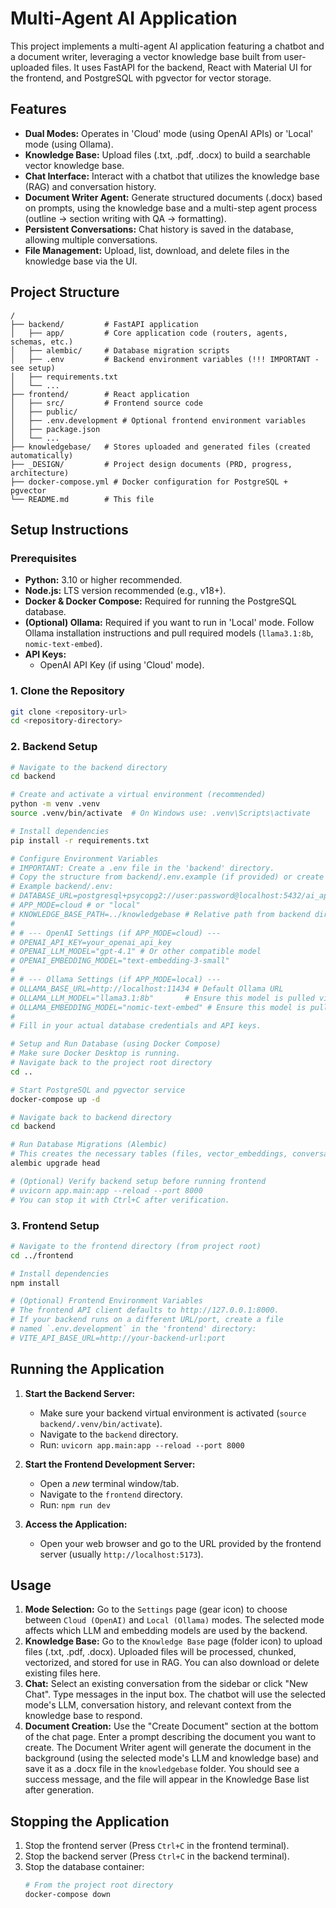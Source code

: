 # Multi-Agent AI Application

This project implements a multi-agent AI application featuring a chatbot and a document writer, leveraging a vector knowledge base built from user-uploaded files. It uses FastAPI for the backend, React with Material UI for the frontend, and PostgreSQL with pgvector for vector storage.

## Features

*   **Dual Modes:** Operates in 'Cloud' mode (using OpenAI APIs) or 'Local' mode (using Ollama).
*   **Knowledge Base:** Upload files (.txt, .pdf, .docx) to build a searchable vector knowledge base.
*   **Chat Interface:** Interact with a chatbot that utilizes the knowledge base (RAG) and conversation history.
*   **Document Writer Agent:** Generate structured documents (.docx) based on prompts, using the knowledge base and a multi-step agent process (outline -> section writing with QA -> formatting).
*   **Persistent Conversations:** Chat history is saved in the database, allowing multiple conversations.
*   **File Management:** Upload, list, download, and delete files in the knowledge base via the UI.

## Project Structure

```
/
├── backend/         # FastAPI application
│   ├── app/         # Core application code (routers, agents, schemas, etc.)
│   ├── alembic/     # Database migration scripts
│   ├── .env         # Backend environment variables (!!! IMPORTANT - see setup)
│   ├── requirements.txt
│   └── ...
├── frontend/        # React application
│   ├── src/         # Frontend source code
│   ├── public/
│   ├── .env.development # Optional frontend environment variables
│   ├── package.json
│   └── ...
├── knowledgebase/   # Stores uploaded and generated files (created automatically)
├── _DESIGN/         # Project design documents (PRD, progress, architecture)
├── docker-compose.yml # Docker configuration for PostgreSQL + pgvector
└── README.md        # This file
```

## Setup Instructions

### Prerequisites

*   **Python:** 3.10 or higher recommended.
*   **Node.js:** LTS version recommended (e.g., v18+).
*   **Docker & Docker Compose:** Required for running the PostgreSQL database.
*   **(Optional) Ollama:** Required if you want to run in 'Local' mode. Follow Ollama installation instructions and pull required models (`llama3.1:8b`, `nomic-text-embed`).
*   **API Keys:**
    *   OpenAI API Key (if using 'Cloud' mode).

### 1. Clone the Repository

```bash
git clone <repository-url>
cd <repository-directory>
```

### 2. Backend Setup

```bash
# Navigate to the backend directory
cd backend

# Create and activate a virtual environment (recommended)
python -m venv .venv
source .venv/bin/activate  # On Windows use: .venv\Scripts\activate

# Install dependencies
pip install -r requirements.txt

# Configure Environment Variables
# IMPORTANT: Create a .env file in the 'backend' directory.
# Copy the structure from backend/.env.example (if provided) or create it manually.
# Example backend/.env:
# DATABASE_URL=postgresql+psycopg2://user:password@localhost:5432/ai_app_db
# APP_MODE=cloud # or "local"
# KNOWLEDGE_BASE_PATH=../knowledgebase # Relative path from backend dir
# 
# # --- OpenAI Settings (if APP_MODE=cloud) ---
# OPENAI_API_KEY=your_openai_api_key
# OPENAI_LLM_MODEL="gpt-4.1" # Or other compatible model
# OPENAI_EMBEDDING_MODEL="text-embedding-3-small"
# 
# # --- Ollama Settings (if APP_MODE=local) ---
# OLLAMA_BASE_URL=http://localhost:11434 # Default Ollama URL
# OLLAMA_LLM_MODEL="llama3.1:8b"       # Ensure this model is pulled via `ollama pull`
# OLLAMA_EMBEDDING_MODEL="nomic-text-embed" # Ensure this model is pulled
#
# Fill in your actual database credentials and API keys.

# Setup and Run Database (using Docker Compose)
# Make sure Docker Desktop is running.
# Navigate back to the project root directory
cd .. 

# Start PostgreSQL and pgvector service
docker-compose up -d

# Navigate back to backend directory
cd backend

# Run Database Migrations (Alembic)
# This creates the necessary tables (files, vector_embeddings, conversations, chat_messages)
alembic upgrade head

# (Optional) Verify backend setup before running frontend
# uvicorn app.main:app --reload --port 8000
# You can stop it with Ctrl+C after verification.
```

### 3. Frontend Setup

```bash
# Navigate to the frontend directory (from project root)
cd ../frontend 

# Install dependencies
npm install

# (Optional) Frontend Environment Variables
# The frontend API client defaults to http://127.0.0.1:8000.
# If your backend runs on a different URL/port, create a file 
# named `.env.development` in the 'frontend' directory:
# VITE_API_BASE_URL=http://your-backend-url:port
```

## Running the Application

1.  **Start the Backend Server:**
    *   Make sure your backend virtual environment is activated (`source backend/.venv/bin/activate`).
    *   Navigate to the `backend` directory.
    *   Run: `uvicorn app.main:app --reload --port 8000`

2.  **Start the Frontend Development Server:**
    *   Open a *new* terminal window/tab.
    *   Navigate to the `frontend` directory.
    *   Run: `npm run dev`

3.  **Access the Application:**
    *   Open your web browser and go to the URL provided by the frontend server (usually `http://localhost:5173`).

## Usage

1.  **Mode Selection:** Go to the `Settings` page (gear icon) to choose between `Cloud (OpenAI)` and `Local (Ollama)` modes. The selected mode affects which LLM and embedding models are used by the backend.
2.  **Knowledge Base:** Go to the `Knowledge Base` page (folder icon) to upload files (.txt, .pdf, .docx). Uploaded files will be processed, chunked, vectorized, and stored for use in RAG.
You can also download or delete existing files here.
3.  **Chat:** Select an existing conversation from the sidebar or click "New Chat". Type messages in the input box. The chatbot will use the selected mode's LLM, conversation history, and relevant context from the knowledge base to respond.
4.  **Document Creation:** Use the "Create Document" section at the bottom of the chat page. Enter a prompt describing the document you want to create. The Document Writer agent will generate the document in the background (using the selected mode's LLM and knowledge base) and save it as a .docx file in the `knowledgebase` folder.
You should see a success message, and the file will appear in the Knowledge Base list after generation.

## Stopping the Application

1.  Stop the frontend server (Press `Ctrl+C` in the frontend terminal).
2.  Stop the backend server (Press `Ctrl+C` in the backend terminal).
3.  Stop the database container:
    ```bash
    # From the project root directory
    docker-compose down
    ``` 
